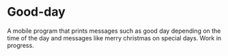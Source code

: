 # Good-day
A mobile program that prints messages such as good day depending on the time of the day and messages like merry christmas on special days.
Work in progress.
